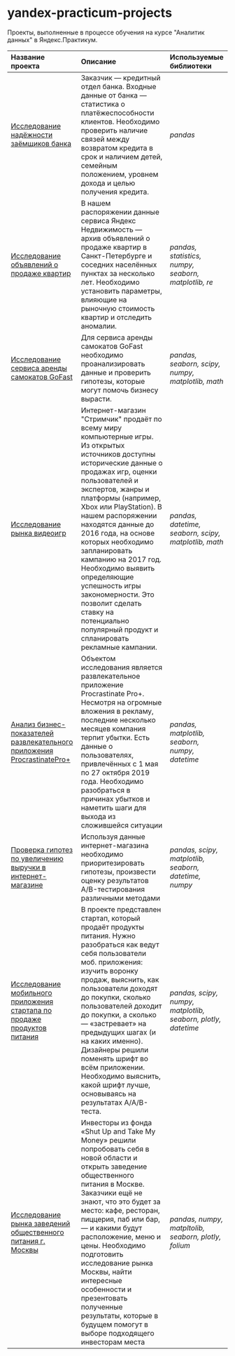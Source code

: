 # yandex-practicum-projects
Проекты, выполненные в процессе обучения на курсе "Аналитик данных" в Яндекс.Практикум.

| Название проекта | Описание | Используемые библиотеки | 
| :---------------------- | :---------------------- | :---------------------- |
| [Исследование надёжности заёмщиков банка](1-bank_loaners) | Заказчик — кредитный отдел банка. Входные данные от банка — статистика о платёжеспособности клиентов. Необходимо проверить наличие связей между возвратом кредита в срок и наличием детей, семейным положением, уровнем дохода и целью получения кредита.| *pandas* |
| [Исследование объявлений о продаже квартир](2-real_estate) | В нашем распоряжении данные сервиса Яндекс Недвижимость — архив объявлений о продаже квартир в Санкт-Петербурге и соседних населённых пунктах за несколько лет. Необходимо установить параметры, влияющие на рыночную стоимость квартир и отследить аномалии.| *pandas, statistics, numpy, seaborn, matplotlib, re* |
| [Исследование сервиса аренды самокатов GoFast](3-scooters_rental) | Для сервиса аренды самокатов GoFast необходимо проанализировать данные и проверить гипотезы, которые могут помочь бизнесу вырасти.| *pandas, seaborn, scipy, numpy, matplotlib, math* |
| [Исследование рынка видеоигр](4-games_sales) | Интернет-магазин "Стримчик" продаёт по всему миру компьютерные игры. Из открытых источников доступны исторические данные о продажах игр, оценки пользователей и экспертов, жанры и платформы (например, Xbox или PlayStation). В нашем распоряжении находятcя данные до 2016 года, на основе которых необходимо запланировать кампанию на 2017 год. Необходимо выявить определяющие успешность игры закономерности. Это позволит сделать ставку на потенциально популярный продукт и спланировать рекламные кампании.| *pandas, datetime, seaborn, scipy, matplotlib, math* |
| [Анализ бизнес-показателей развлекательного приложения ProcrastinatePro+](5-mobile_app) | Объектом исследования является развлекательное приложение Procrastinate Pro+. Несмотря на огромные вложения в рекламу, последние несколько месяцев компания терпит убытки. Есть данные о пользователях, привлечённых с 1 мая по 27 октября 2019 года. Необходимо разобраться в причинах убытков и наметить шаги для выхода из сложившейся ситуации| *pandas, matplotlib, seaborn, numpy, datetime* |
| [Проверка гипотез по увеличению выручки в интернет-магазине](6-ab_test) | Используя данные интернет-магазина необходимо приоритезировать гипотезы, произвести оценку результатов A/B-тестирования различными методами| *pandas, scipy, matplotlib, seaborn, datetime, numpy* |
| [Исследование мобильного приложения стартапа по продаже продуктов питания](7-aab_test) | В проекте представлен стартап, который продаёт продукты питания. Нужно разобраться как ведут себя пользователи моб. приложения: изучить воронку продаж, выяснить, как пользователи доходят до покупки, сколько пользователей доходит до покупки, а сколько — «застревает» на предыдущих шагах (и на каких именно). Дизайнеры решили поменять шрифт во всём приложении. Необходимо выяснить, какой шрифт лучше, основываясь на результатах A/A/B-теста.| *pandas, scipy, numpy, matplotlib, seaborn, plotly, datetime* |
| [Исследование рынка заведений общественного питания г. Москвы](8-food_market) | Инвесторы из фонда «Shut Up and Take My Money» решили попробовать себя в новой области и открыть заведение общественного питания в Москве. Заказчики ещё не знают, что это будет за место: кафе, ресторан, пиццерия, паб или бар, — и какими будут расположение, меню и цены. Необходимо подготовить исследование рынка Москвы, найти интересные особенности и презентовать полученные результаты, которые в будущем помогут в выборе подходящего инвесторам места| *pandas, numpy, matpltolib, seaborn, plotly, folium* |
